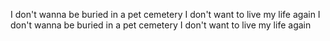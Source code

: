 I don't wanna be buried in a pet cemetery
I don't want to live my life again
I don't wanna be buried in a pet cemetery
I don't want to live my life again
